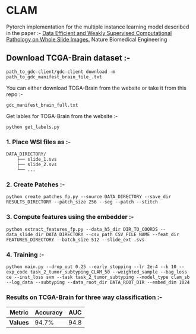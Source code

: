 # CLAM

Pytorch implementation for the multiple instance learning model described in the paper :- [Data Efficient and Weakly Supervised Computational Pathology on Whole Slide Images.](https://arxiv.org/abs/2004.09666) Nature Biomedical Engineering 

## Download TCGA-Brain dataset :- 
```
path_to_gdc-client/gdc-client download -m path_to_gdc_manifest_brain_file_.txt

```
You can either download TCGA-Brain from the website or take it from this repo :- 
```
gdc_manifest_brain_full.txt
```
Get lables for TCGA-Brain from the website :- 
```
python get_labels.py

```
### 1. Place WSI files as :- 
```
DATA_DIRECTORY/
	├── slide_1.svs
	├── slide_2.svs
	└── ...
```


### 2. Create Patches :- 
```
python create_patches_fp.py --source DATA_DIRECTORY --save_dir RESULTS_DIRECTORY --patch_size 256 --seg --patch --stitch 

```

### 3. Compute features using the embedder :-
```
python extract_features_fp.py --data_h5_dir DIR_TO_COORDS --data_slide_dir DATA_DIRECTORY --csv_path CSV_FILE_NAME --feat_dir FEATURES_DIRECTORY --batch_size 512 --slide_ext .svs

```

### 4. Training :- 
```
python main.py --drop_out 0.25 --early_stopping --lr 2e-4 --k 10 --exp_code task_2_tumor_subtyping_CLAM_50 --weighted_sample --bag_loss ce --inst_loss svm --task task_2_tumor_subtyping --model_type clam_sb --log_data --subtyping --data_root_dir DATA_ROOT_DIR --embed_dim 1024

```





### Results on TCGA-Brain for three way classification :- 

| Metric       | Accuracy    | AUC    |
|--------------|-------------|--------|
| **Values**  | 94.7%      | 94.8 |



